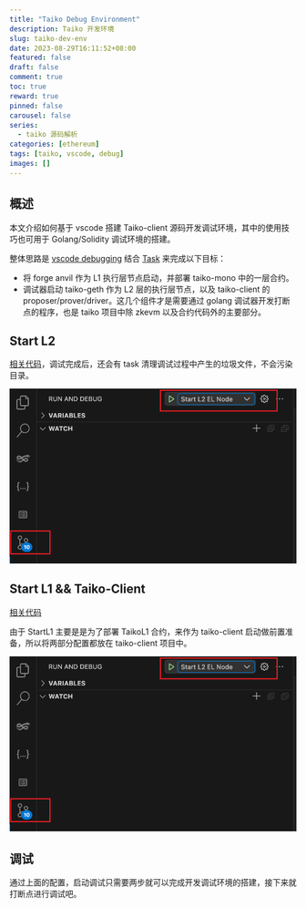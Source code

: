 ```yaml
---
title: "Taiko Debug Environment"
description: Taiko 开发环境
slug: taiko-dev-env
date: 2023-08-29T16:11:52+08:00
featured: false
draft: false
comment: true
toc: true
reward: true
pinned: false
carousel: false
series:
  - taiko 源码解析
categories: [ethereum]
tags: [taiko, vscode, debug]
images: []
---
```


## 概述

本文介绍如何基于 vscode 搭建 Taiko-client 源码开发调试环境，其中的使用技巧也可用于 Golang/Solidity 调试环境的搭建。

整体思路是 [vscode debugging](https://code.visualstudio.com/docs/editor/debugging) 结合 [Task](https://code.visualstudio.com/docs/editor/tasks) 来完成以下目标：

- 将 forge anvil 作为 L1 执行层节点启动，并部署 taiko-mono 中的一层合约。
- 调试器启动 taiko-geth 作为 L2 层的执行层节点，以及 taiko-client 的 proposer/prover/driver。这几个组件才是需要通过 golang 调试器开发打断点的程序，也是 taiko 项目中除 zkevm 以及合约代码外的主要部分。

## Start L2

[相关代码](https://github.com/taikoxyz/taiko-geth/tree/vscode/.vscode)，调试完成后，还会有 task 清理调试过程中产生的垃圾文件，不会污染目录。

![Start L2](images/start-L2.png)

## Start L1 && Taiko-Client

[相关代码](https://github.com/taikoxyz/taiko-client/tree/vscode/.vscode)

由于 StartL1 主要是是为了部署 TaikoL1 合约，来作为 taiko-client 启动做前置准备，所以将两部分配置都放在 taiko-client 项目中。

![Start Taiko Client](images/start-L2.png)

## 调试

通过上面的配置，启动调试只需要两步就可以完成开发调试环境的搭建，接下来就打断点进行调试吧。
